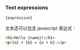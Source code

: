 ### Text expressions


```html
{expression}
```

文本还可以包含 javascript 表达式：

```html
<h1>Hello {name}!</h1>
<p>{a} + {b} = {a + b}.</p>
```